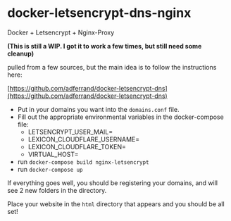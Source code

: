 # docker-letsencrypt-dns-nginx
Docker + Letsencrypt + Nginx-Proxy

**(This is still a WIP. I got it to work a few times, but still need some cleanup)**

pulled from a few sources, but the main idea is to follow the instructions here:

[https://github.com/adferrand/docker-letsencrypt-dns](https://github.com/adferrand/docker-letsencrypt-dns)


- Put in your domains you want into the `domains.conf` file.
- Fill out the appropriate environmental variables in the docker-compose file:
  - LETSENCRYPT_USER_MAIL=
  - LEXICON_CLOUDFLARE_USERNAME=
  - LEXICON_CLOUDFLARE_TOKEN=
  - VIRTUAL_HOST=
- run `docker-compose build nginx-letsencrypt`
- run `docker-compose up`

If everything goes well, you should be registering your domains, and will see 2 new folders in the directory.

Place your website in the `html` directory that appears and you should be all set!
